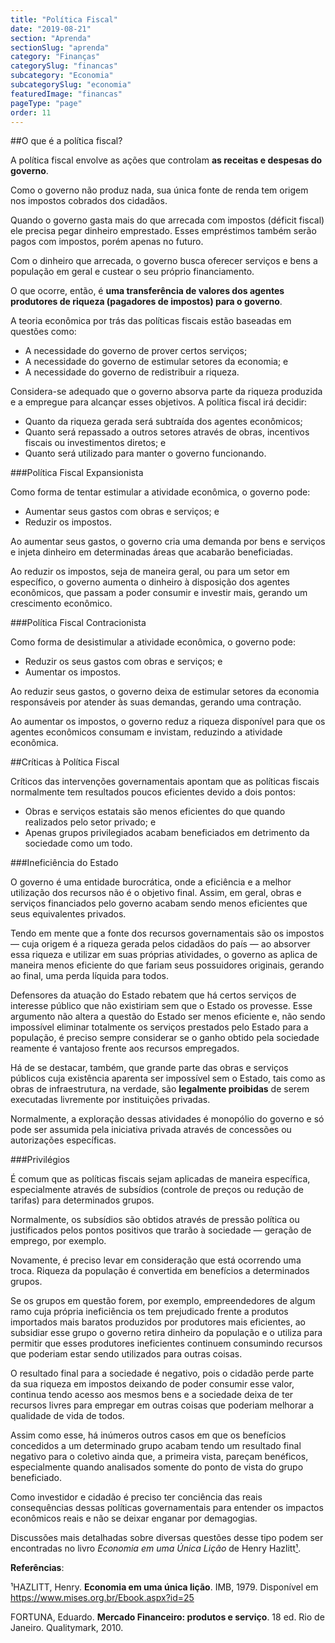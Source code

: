```yaml
---
title: "Política Fiscal"
date: "2019-08-21"
section: "Aprenda"
sectionSlug: "aprenda"
category: "Finanças"
categorySlug: "financas"
subcategory: "Economia"
subcategorySlug: "economia"
featuredImage: "financas"
pageType: "page"
order: 11
---
```


##O que é a política fiscal?

A política fiscal envolve as ações que controlam **as receitas e despesas do governo**.

Como o governo não produz nada, sua única fonte de renda tem origem nos impostos cobrados dos cidadãos.

Quando o governo gasta mais do que arrecada com impostos (déficit fiscal) ele precisa pegar dinheiro emprestado. Esses empréstimos também serão pagos com impostos, porém apenas no futuro.

Com o dinheiro que arrecada, o governo busca oferecer serviços e bens a população em geral e custear o seu próprio financiamento.

O que ocorre, então, é **uma transferência de valores dos agentes produtores de riqueza (pagadores de impostos) para o governo**.

A teoria econômica por trás das políticas fiscais estão baseadas em questões como:

- A necessidade do governo de prover certos serviços;
- A necessidade do governo de estimular setores da economia; e
- A necessidade do governo de redistribuir a riqueza.

Considera-se adequado que o governo absorva parte da riqueza produzida e a empregue para alcançar esses objetivos. A política fiscal irá decidir:

- Quanto da riqueza gerada será subtraída dos agentes econômicos;
- Quanto será repassado a outros setores através de obras, incentivos fiscais ou investimentos diretos; e
- Quanto será utilizado para manter o governo funcionando.

###Política Fiscal Expansionista

Como forma de tentar estimular a atividade econômica, o governo pode:

- Aumentar seus gastos com obras e serviços; e
- Reduzir os impostos.

Ao aumentar seus gastos, o governo cria uma demanda por bens e serviços e injeta dinheiro em determinadas áreas que acabarão beneficiadas.

Ao reduzir os impostos, seja de maneira geral, ou para um setor em específico, o governo aumenta o dinheiro à disposição dos agentes econômicos, que passam a poder consumir e investir mais, gerando um crescimento econômico.

###Política Fiscal Contracionista

Como forma de desistimular a atividade econômica, o governo pode:

- Reduzir os seus gastos com obras e serviços; e
- Aumentar os impostos.

Ao reduzir seus gastos, o governo deixa de estimular setores da economia responsáveis por atender às suas demandas, gerando uma contração.

Ao aumentar os impostos, o governo reduz a riqueza disponível para que os agentes econômicos consumam e invistam, reduzindo a atividade econômica.

##Críticas à Política Fiscal

Críticos das intervenções governamentais apontam que as políticas fiscais normalmente tem resultados poucos eficientes devido a dois pontos:

- Obras e serviços estatais são menos eficientes do que quando realizados pelo setor privado; e
- Apenas grupos privilegiados acabam beneficiados em detrimento da sociedade como um todo.


###Ineficiência do Estado

O governo é uma entidade burocrática, onde a eficiência e a melhor utilização dos recursos não é o objetivo final. Assim, em geral, obras e serviços financiados pelo governo acabam sendo menos eficientes que seus equivalentes privados.

Tendo em mente que a fonte dos recursos governamentais são os impostos — cuja origem é a riqueza gerada pelos cidadãos do país — ao absorver essa riqueza e utilizar em suas próprias atividades, o governo as aplica de maneira menos eficiente do que fariam seus possuidores originais, gerando ao final, uma perda líquida para todos.

Defensores da atuação do Estado rebatem que há certos serviços de interesse público que não existiriam sem que o Estado os provesse. Esse argumento não altera a questão do Estado ser menos eficiente e, não sendo impossível eliminar totalmente os serviços prestados pelo Estado para a população, é preciso sempre considerar se o ganho obtido pela sociedade reamente é vantajoso frente aos recursos empregados.

Há de se destacar, também, que grande parte das obras e serviços públicos cuja existência aparenta ser impossível sem o Estado, tais como as obras de infraestrutura, na verdade, são **legalmente proibidas** de serem executadas livremente por instituições privadas.

Normalmente, a exploração dessas atividades é monopólio do governo e só pode ser assumida pela iniciativa privada através de concessões ou autorizações específicas.

###Privilégios

É comum que as políticas fiscais sejam aplicadas de maneira específica, especialmente através de subsídios (controle de preços ou redução de tarifas) para determinados grupos.

Normalmente, os subsídios são obtidos através de pressão política ou justificados pelos pontos positivos que trarão à sociedade — geração de emprego, por exemplo.

Novamente, é preciso levar em consideração que está ocorrendo uma troca. Riqueza da população é convertida em benefícios a determinados grupos.

Se os grupos em questão forem, por exemplo, empreendedores de algum ramo cuja própria ineficiência os tem prejudicado frente a produtos importados mais baratos produzidos por produtores mais eficientes, ao subsidiar esse grupo o governo retira dinheiro da população e o utiliza para permitir que esses produtores ineficientes continuem consumindo recursos que poderiam estar sendo utilizados para outras coisas.

O resultado final para a sociedade é negativo, pois o cidadão perde parte da sua riqueza em impostos deixando de poder consumir esse valor, continua tendo acesso aos mesmos bens e a sociedade deixa de ter recursos livres para empregar em outras coisas que poderiam melhorar a qualidade de vida de todos.

Assim como esse, há inúmeros outros casos em que os benefícios concedidos a um determinado grupo acabam tendo um resultado final negativo para o coletivo ainda que, a primeira vista, pareçam benéficos, especialmente quando analisados somente do ponto de vista do grupo beneficiado.

Como investidor e cidadão é preciso ter conciência das reais consequências dessas políticas governamentais para entender os impactos econômicos reais e não se deixar enganar por demagogias.

Discussões mais detalhadas sobre diversas questões desse tipo podem ser encontradas no livro *Economia em uma Única Lição* de Henry Hazlitt[¹](#1).

<div class="referencias">

**Referências**:

<p id="1">¹HAZLITT, Henry. <strong>Economia em uma única lição</strong>. IMB, 1979. Disponível em <a href="https://www.mises.org.br/Ebook.aspx?id=25">https://www.mises.org.br/Ebook.aspx?id=25</a> </p>
<p id="2">FORTUNA, Eduardo. <strong>Mercado Financeiro: produtos e serviço</strong>. 18 ed. Rio de Janeiro. Qualitymark, 2010.</p>

</div>